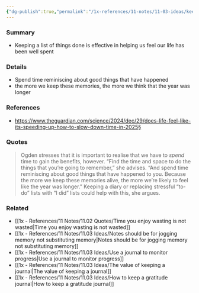 ```yaml
---
{"dg-publish":true,"permalink":"/1x-references/11-notes/11-03-ideas/keeping-a-list-of-things-done-is-effective-in-helping-us-feel-our-life-has-been-well-spent/","title":"Keeping a list of things done is effective in helping us feel our life has been well spent","created":"2025-01-17T17:46:20.821+03:00","updated":"2025-01-17T22:52:17.285+03:00"}
---
```



### Summary
- Keeping a list of things done is effective in helping us feel our life has been well spent

### Details
- Spend time reminiscing about good things that have happened
- the more we keep these memories, the more we think that the year was longer

### References
- https://www.theguardian.com/science/2024/dec/29/does-life-feel-like-its-speeding-up-how-to-slow-down-time-in-2025§

### Quotes
> Ogden stresses that it is important to realise that we have to *spend* time to gain the benefits, however. “Find the time and space to do the things that you’re going to remember,” she advises. “And spend time reminiscing about good things that have happened to you. Because the more we keep these memories alive, the more we’re likely to feel like the year was longer.” Keeping a diary or replacing stressful “to-do” lists with “I did” lists could help with this, she argues.


### Related
- [[1x - References/11 Notes/11.02 Quotes/Time you enjoy wasting is not wasted\|Time you enjoy wasting is not wasted]]
- [[1x - References/11 Notes/11.03 Ideas/Notes should be for jogging memory not substituting memory\|Notes should be for jogging memory not substituting memory]]
- [[1x - References/11 Notes/11.03 Ideas/Use a journal to monitor progress\|Use a journal to monitor progress]]
- [[1x - References/11 Notes/11.03 Ideas/The value of keeping a journal\|The value of keeping a journal]]
- [[1x - References/11 Notes/11.03 Ideas/How to keep a gratitude journal\|How to keep a gratitude journal]]